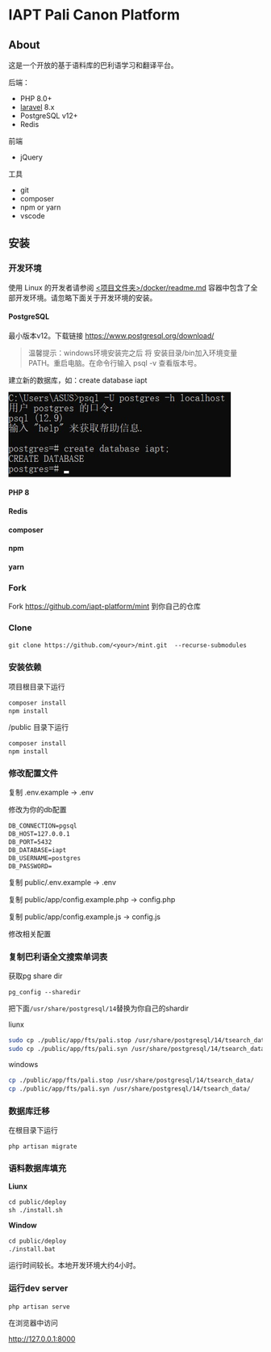 # IAPT Pali Canon Platform

## About

这是一个开放的基于语料库的巴利语学习和翻译平台。

后端：
- PHP 8.0+
- [laravel](https://laravel.com/docs) 8.x
- PostgreSQL v12+
- Redis

前端
- jQuery

工具
- git
- composer
- npm or yarn
- vscode

## 安装

### 开发环境

使用 Linux 的开发者请参阅 [<项目文件夹>/docker/readme.md](docker/readme.md) 容器中包含了全部开发环境。请忽略下面关于开发环境的安装。

#### PostgreSQL

最小版本v12。下载链接
https://www.postgresql.org/download/

>温馨提示：windows环境安装完之后 将 安装目录/bin加入环境变量 PATH。重启电脑。在命令行输入 psql -v 查看版本号。

建立新的数据库，如：create database iapt

![createdb](public/documents/imgs/createdb.jpg)

#### PHP 8

#### Redis

#### composer

#### npm

#### yarn


### Fork

Fork https://github.com/iapt-platform/mint 到你自己的仓库

### Clone

```
git clone https://github.com/<your>/mint.git  --recurse-submodules

```

### 安装依赖

项目根目录下运行

```
composer install
npm install
```

/public 目录下运行

```
composer install
npm install
```


### 修改配置文件

复制 .env.example -> .env

修改为你的db配置
```
DB_CONNECTION=pgsql
DB_HOST=127.0.0.1
DB_PORT=5432
DB_DATABASE=iapt
DB_USERNAME=postgres
DB_PASSWORD=
```

复制 public/.env.example -> .env

复制 public/app/config.example.php -> config.php

复制 public/app/config.example.js -> config.js

修改相关配置

### 复制巴利语全文搜索单词表

获取pg share dir

```
pg_config --sharedir
```

把下面`/usr/share/postgresql/14`替换为你自己的shardir

liunx
```bash
sudo cp ./public/app/fts/pali.stop /usr/share/postgresql/14/tsearch_data/
sudo cp ./public/app/fts/pali.syn /usr/share/postgresql/14/tsearch_data/
```
windows
```bash
cp ./public/app/fts/pali.stop /usr/share/postgresql/14/tsearch_data/
cp ./public/app/fts/pali.syn /usr/share/postgresql/14/tsearch_data/
```
### 数据库迁移

在根目录下运行

```
php artisan migrate
```

### 语料数据库填充

**Liunx**
```
cd public/deploy
sh ./install.sh
```

**Window**
```
cd public/deploy
./install.bat
```
运行时间较长。本地开发环境大约4小时。


### 运行dev server

```
php artisan serve
```

在浏览器中访问

http://127.0.0.1:8000

